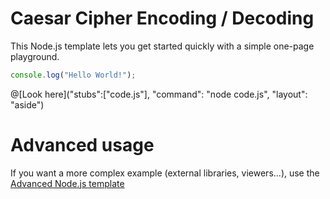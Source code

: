# Caesar Cipher Encoding / Decoding

This Node.js template lets you get started quickly with a simple one-page playground.

```javascript runnable
console.log("Hello World!");
```

@[Look here]("stubs":["code.js"], "command": "node code.js", "layout": "aside")

# Advanced usage

If you want a more complex example (external libraries, viewers...), use the [Advanced Node.js template](https://tech.io/select-repo/442)
